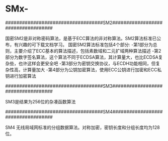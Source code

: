 # SMx-
###################################SM2###################################

国密SM2是非对称密码算法，是基于ECC算法的非对称算法。SM2算法标准已公布，有兴趣的可下载文档学习。 
国密SM2算法标准包括4个部分: 
-第1部分为总则，主要介绍了ECC基本的算法描述，包括素数域和二元扩域两种算法描述 
-第2部分为数字签名算法，这个算法不同于ECDSA算法，其计算量大，也比ECDSA复杂些，也许这样会更安全吧 
-第3部分为密钥交换协议，与ECDH功能相同，但复杂性高，计算量加大 
-第4部分为公钥加密算法，使用ECC公钥进行加密和ECC私钥进行加密算法


###################################SM3###################################

SM3是结果为256位的杂凑函数算法

###################################SM4###################################

SM4 无线局域网标准的分组数据算法。对称加密，密钥长度和分组长度均为128位。